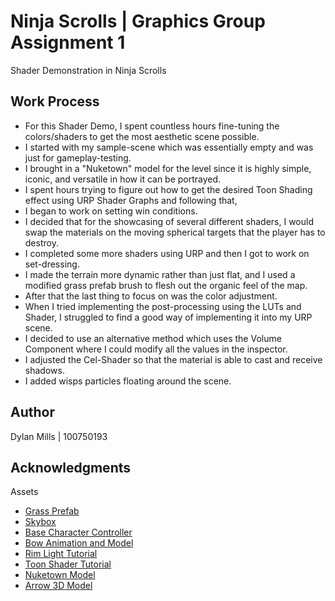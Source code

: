 # Ninja Scrolls | Graphics Group Assignment 1

Shader Demonstration in Ninja Scrolls

## Work Process

- For this Shader Demo, I spent countless hours fine-tuning the colors/shaders to get the most aesthetic scene possible.
- I started with my sample-scene which was essentially empty and was just for gameplay-testing.
- I brought in a "Nuketown" model for the level since it is highly simple, iconic, and versatile in how it can be portrayed.
- I spent hours trying to figure out how to get the desired Toon Shading effect using URP Shader Graphs and following that,
- I began to work on setting win conditions.
- I decided that for the showcasing of several different shaders, I would swap the materials on the moving spherical targets that the player has to destroy. 
- I completed some more shaders using URP and then I got to work on set-dressing. 
- I made the terrain more dynamic rather than just flat, and I used a modified grass prefab brush to flesh out the organic feel of the map.
- After that the last thing to focus on was the color adjustment. 
- When I tried implementing the post-processing using the LUTs and Shader, I struggled to find a good way of implementing it into my URP scene.
- I decided to use an alternative method which uses the Volume Component where I could modify all the values in the inspector.
- I adjusted the Cel-Shader so that the material is able to cast and receive shadows.
- I added wisps particles floating around the scene.

## Author

Dylan Mills  | 100750193

## Acknowledgments

Assets
* [Grass Prefab](https://assetstore.unity.com/packages/3d/environments/lowpoly-environment-nature-pack-free-187052)
* [Skybox](https://assetstore.unity.com/packages/2d/textures-materials/sky/fantasy-skybox-free-18353)
* [Base Character Controller](https://assetstore.unity.com/packages/essentials/starter-assets-first-person-character-controller-196525)
* [Bow Animation and Model](https://assetstore.unity.com/packages/tools/animation/standardize-bows-139068)
* [Rim Light Tutorial](https://www.youtube.com/watch?v=jcMRaFF9RRI&ab_channel=NedMakesGames)
* [Toon Shader Tutorial](https://youtu.be/lUmRJRrZfGc)
* [Nuketown Model](https://sketchfab.com/3d-models/nuketown-from-call-of-duty-d692296e16e34d499a6fd7508a0e1b3a)
* [Arrow 3D Model](https://sketchfab.com/3d-models/arrow-3b7c2124180c4b349ca533f0bb4cc955)

